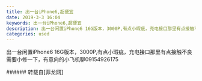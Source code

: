 ```yaml
---
title: 出一台iPhone6,超便宜
date: 2019-3-3 16:04
keywords: 出一台iPhone6,超便宜
description: 出一台闲置iPhone6 16G版本，3000P,有点小瑕疵，充电接口那里有点接触不良需要小修一下，有意向的小飞机聊09154926175
categories: used
---
```

<td class="t_f" id="postmessage_3149302">

出一台闲置iPhone6 16G版本，3000P,有点小瑕疵，充电接口那里有点接触不良需要小修一下，有意向的小飞机聊09154926175<br/>
</td>
###### 转载自[菲龙网]